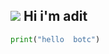 ## [![](https://visitcount.itsvg.in/api?id=aditrachman&icon=8&color=0)](https://visitcount.itsvg.in)  Hi i'm adit   
```python
print("hello  botc")
```
